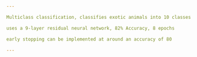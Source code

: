 ```yaml
---

Multiclass classification, classifies exotic animals into 10 classes

uses a 9-layer residual neural network, 82% Accuracy, 8 epochs

early stopping can be implemented at around an accuracy of 80

---
```

